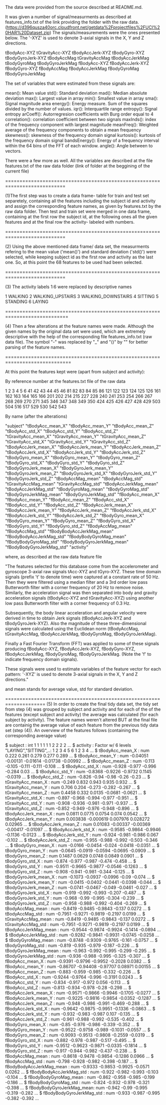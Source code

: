 
The data were provided from the source described at README.md. 

It was given a number of signal/measurments as described at features_info.txt  of the link providing the folder with the raw data. 
(https://d396qusza40orc.cloudfront.net/getdata%2Fprojectfiles%2FUCI%20HAR%20Dataset.zip)
The signals/measurements were the ones presented below. The '-XYZ' is used to denote 3-axial signals in the X, Y and Z directions.

tBodyAcc-XYZ
tGravityAcc-XYZ
tBodyAccJerk-XYZ
tBodyGyro-XYZ 
tBodyGyroJerk-XYZ
tBodyAccMag
tGravityAccMag
tBodyAccJerkMag
tBodyGyroMag
tBodyGyroJerkMag
fBodyAcc-XYZ
fBodyAccJerk-XYZ
fBodyGyro-XYZ
fBodyAccMag
fBodyAccJerkMag
fBodyGyroMag
fBodyGyroJerkMag

The set of variables that were estimated from these signals are: 

mean(): Mean value
std(): Standard deviation
mad(): Median absolute deviation 
max(): Largest value in array
min(): Smallest value in array
sma(): Signal magnitude area
energy(): Energy measure. Sum of the squares divided by the number of values. 
iqr(): Interquartile range 
entropy(): Signal entropy
arCoeff(): Autorregresion coefficients with Burg order equal to 4
correlation(): correlation coefficient between two signals
maxInds(): index of the frequency component with largest magnitude
meanFreq(): Weighted average of the frequency components to obtain a mean frequency
skewness(): skewness of the frequency domain signal 
kurtosis(): kurtosis of the frequency domain signal 
bandsEnergy(): Energy of a frequency interval within the 64 bins of the FFT of each window.
angle(): Angle between to vectors.

There were a few more as well. All the variables are described at the file features.txt of the raw data folder (link of folder at the beggining of the current file)

===========================================================================

(1)The first step was to create a data frame- table for train and test set separetely, containing all the features including the subject id and activity and assign the corresponding feature names, as given by features.txt by the raw data folder. Then test and train set were merged in one data frame, containing at the first row the subject id, at the following ones all the given features and at the final row the activity- labeled with numbers.

===========================================================================

(2) Using the above mentioned data frame/ data set, the measurments refering to the mean value ('mean()') and standard deviation ('std()') were selected, while keeping subject id as the first row and activity as the last one. So, at this point the 68 features to be used had been selected.

===========================================================================

(3) The activity labels 1:6 were  replaced by descriptive names 

1 WALKING
2 WALKING_UPSTAIRS
3 WALKING_DOWNSTAIRS
4 SITTING
5 STANDING
6 LAYING

============================================================================

(4) Then a few alterations at the feature names were made. Although the given names by the original data set were used, which are extremely descriptive with the help of the corresponding file features_info.txt (raw data file). The symbol "-" was replaced by "_" and "()" by "" for better parsing of the feature names. 

=============================================================================

At this point the features kept were (apart from subject and activity): 

By reference number at the features.txt file of the raw data 

1   2   3   4   5   6  41  42  43  44  45  46  81  82  83  84  85
86 121 122 123 124 125 126 161 162 163 164 165 166 201 202 214 215
227 228 240 241 253 254 266 267 268 269 270 271 345 346 347 348 349
350 424 425 426 427 428 429 503 504 516 517 529 530 542 543

By name (after the alterations)

"subject"                   "tBodyAcc_mean_X"
"tBodyAcc_mean_Y"           "tBodyAcc_mean_Z" 
"tBodyAcc_std_X"            "tBodyAcc_std_Y"
"tBodyAcc_std_Z"            "tGravityAcc_mean_X"
"tGravityAcc_mean_Y"        "tGravityAcc_mean_Z"
"tGravityAcc_std_X"         "tGravityAcc_std_Y"
"tGravityAcc_std_Z"         "tBodyAccJerk_mean_X"
"tBodyAccJerk_mean_Y"       "tBodyAccJerk_mean_Z"
"tBodyAccJerk_std_X"        "tBodyAccJerk_std_Y"
"tBodyAccJerk_std_Z"        "tBodyGyro_mean_X"
"tBodyGyro_mean_Y"          "tBodyGyro_mean_Z"
"tBodyGyro_std_X"           "tBodyGyro_std_Y"
"tBodyGyro_std_Z"           "tBodyGyroJerk_mean_X"
"tBodyGyroJerk_mean_Y"      "tBodyGyroJerk_mean_Z"
"tBodyGyroJerk_std_X"       "tBodyGyroJerk_std_Y"
"tBodyGyroJerk_std_Z"       "tBodyAccMag_mean"
"tBodyAccMag_std"           "tGravityAccMag_mean"
"tGravityAccMag_std"        "tBodyAccJerkMag_mean"
"tBodyAccJerkMag_std"       "tBodyGyroMag_mean"
"tBodyGyroMag_std"          "tBodyGyroJerkMag_mean"
"tBodyGyroJerkMag_std"      "fBodyAcc_mean_X"
"fBodyAcc_mean_Y"           "fBodyAcc_mean_Z"
"fBodyAcc_std_X"            "fBodyAcc_std_Y"
"fBodyAcc_std_Z"            "fBodyAccJerk_mean_X"
"fBodyAccJerk_mean_Y"       "fBodyAccJerk_mean_Z"
"fBodyAccJerk_std_X"        "fBodyAccJerk_std_Y"
"fBodyAccJerk_std_Z"        "fBodyGyro_mean_X"
"fBodyGyro_mean_Y"          "fBodyGyro_mean_Z"
"fBodyGyro_std_X"           "fBodyGyro_std_Y"
"fBodyGyro_std_Z"           "fBodyAccMag_mean"
"fBodyAccMag_std"           "fBodyBodyAccJerkMag_mean" 
"fBodyBodyAccJerkMag_std"   "fBodyBodyGyroMag_mean"
"fBodyBodyGyroMag_std"      "fBodyBodyGyroJerkMag_mean"
"fBodyBodyGyroJerkMag_std"  "activity"

where, as described at the raw data feature file 

"The features selected for this database come from the accelerometer and gyroscope 3-axial raw signals tAcc-XYZ and tGyro-XYZ. These time domain signals (prefix 't' to denote time) were captured at a constant rate of 50 Hz. Then they were filtered using a median filter and a 3rd order low pass Butterworth filter with a corner frequency of 20 Hz to remove noise. Similarly, the acceleration signal was then separated into body and gravity acceleration signals (tBodyAcc-XYZ and tGravityAcc-XYZ) using another low pass Butterworth filter with a corner frequency of 0.3 Hz. 

Subsequently, the body linear acceleration and angular velocity were derived in time to obtain Jerk signals (tBodyAccJerk-XYZ and tBodyGyroJerk-XYZ). Also the magnitude of these three-dimensional signals were calculated using the Euclidean norm (tBodyAccMag, tGravityAccMag, tBodyAccJerkMag, tBodyGyroMag, tBodyGyroJerkMag). 

Finally a Fast Fourier Transform (FFT) was applied to some of these signals producing fBodyAcc-XYZ, fBodyAccJerk-XYZ, fBodyGyro-XYZ, fBodyAccJerkMag, fBodyGyroMag, fBodyGyroJerkMag. (Note the 'f' to indicate frequency domain signals). 

These signals were used to estimate variables of the feature vector for each pattern: 
'-XYZ' is used to denote 3-axial signals in the X, Y and Z directions."

and mean stands for average value, std for standard deviation.

====================================================================
(5) In order to create the final tidy data set, the tidy set from step (4) was grouped by subject and activity and for each of the of the features (except subject and activity) the average was calculated (for each subject by activity). The feature names weren't altered BUT at the final file are containig the average value of each feature from the previous tidy data set (step (4)). An overview of the features follows (containing the corresponding average value)

 $ subject                  : int  1 1 1 1 1 1 2 2 2 2 ...
 $ activity                 : Factor w/ 6 levels "LAYING","SITTING",..: 1 2 3 4 5 6 1 2 3 4 ...
 $ tBodyAcc_mean_X          : num  0.222 0.261 0.279 0.277 0.289 ...
 $ tBodyAcc_mean_Y          : num  -0.04051 -0.00131 -0.01614 -0.01738 -0.00992 ...
 $ tBodyAcc_mean_Z          : num  -0.113 -0.105 -0.111 -0.111 -0.108 ...
 $ tBodyAcc_std_X           : num  -0.928 -0.977 -0.996 -0.284 0.03 ...
 $ tBodyAcc_std_Y           : num  -0.8368 -0.9226 -0.9732 0.1145 -0.0319 ...
 $ tBodyAcc_std_Z           : num  -0.826 -0.94 -0.98 -0.26 -0.23 ...
 $ tGravityAcc_mean_X       : num  -0.249 0.832 0.943 0.935 0.932 ...
 $ tGravityAcc_mean_Y       : num  0.706 0.204 -0.273 -0.282 -0.267 ...
 $ tGravityAcc_mean_Z       : num  0.4458 0.332 0.0135 -0.0681 -0.0621 ...
 $ tGravityAcc_std_X        : num  -0.897 -0.968 -0.994 -0.977 -0.951 ...
 $ tGravityAcc_std_Y        : num  -0.908 -0.936 -0.981 -0.971 -0.937 ...
 $ tGravityAcc_std_Z        : num  -0.852 -0.949 -0.976 -0.948 -0.896 ...
 $ tBodyAccJerk_mean_X      : num  0.0811 0.0775 0.0754 0.074 0.0542 ...
 $ tBodyAccJerk_mean_Y      : num  0.003838 -0.000619 0.007976 0.028272 0.02965 ...
 $ tBodyAccJerk_mean_Z      : num  0.01083 -0.00337 -0.00369 -0.00417 -0.01097 ...
 $ tBodyAccJerk_std_X       : num  -0.9585 -0.9864 -0.9946 -0.1136 -0.0123 ...
 $ tBodyAccJerk_std_Y       : num  -0.924 -0.981 -0.986 0.067 -0.102 ...
 $ tBodyAccJerk_std_Z       : num  -0.955 -0.988 -0.992 -0.503 -0.346 ...
 $ tBodyGyro_mean_X         : num  -0.0166 -0.0454 -0.024 -0.0418 -0.0351 ...
 $ tBodyGyro_mean_Y         : num  -0.0645 -0.0919 -0.0594 -0.0695 -0.0909 ...
 $ tBodyGyro_mean_Z         : num  0.1487 0.0629 0.0748 0.0849 0.0901 ...
 $ tBodyGyro_std_X          : num  -0.874 -0.977 -0.987 -0.474 -0.458 ...
 $ tBodyGyro_std_Y          : num  -0.9511 -0.9665 -0.9877 -0.0546 -0.1263 ...
 $ tBodyGyro_std_Z          : num  -0.908 -0.941 -0.981 -0.344 -0.125 ...
 $ tBodyGyroJerk_mean_X     : num  -0.1073 -0.0937 -0.0996 -0.09 -0.074 ...
 $ tBodyGyroJerk_mean_Y     : num  -0.0415 -0.0402 -0.0441 -0.0398 -0.044 ...
 $ tBodyGyroJerk_mean_Z     : num  -0.0741 -0.0467 -0.049 -0.0461 -0.027 ...
 $ tBodyGyroJerk_std_X      : num  -0.919 -0.992 -0.993 -0.207 -0.487 ...
 $ tBodyGyroJerk_std_Y      : num  -0.968 -0.99 -0.995 -0.304 -0.239 ...
 $ tBodyGyroJerk_std_Z      : num  -0.958 -0.988 -0.992 -0.404 -0.269 ...
 $ tBodyAccMag_mean         : num  -0.8419 -0.9485 -0.9843 -0.137 0.0272 ...
 $ tBodyAccMag_std          : num  -0.7951 -0.9271 -0.9819 -0.2197 0.0199 ...
 $ tGravityAccMag_mean      : num  -0.8419 -0.9485 -0.9843 -0.137 0.0272 ...
 $ tGravityAccMag_std       : num  -0.7951 -0.9271 -0.9819 -0.2197 0.0199 ...
 $ tBodyAccJerkMag_mean     : num  -0.9544 -0.9874 -0.9924 -0.1414 -0.0894 ...
 $ tBodyAccJerkMag_std      : num  -0.9282 -0.9841 -0.9931 -0.0745 -0.0258 ...
 $ tBodyGyroMag_mean        : num  -0.8748 -0.9309 -0.9765 -0.161 -0.0757 ...
 $ tBodyGyroMag_std         : num  -0.819 -0.935 -0.979 -0.187 -0.226 ...
 $ tBodyGyroJerkMag_mean    : num  -0.963 -0.992 -0.995 -0.299 -0.295 ...
 $ tBodyGyroJerkMag_std     : num  -0.936 -0.988 -0.995 -0.325 -0.307 ...
 $ fBodyAcc_mean_X          : num  -0.9391 -0.9796 -0.9952 -0.2028 0.0382 ...
 $ fBodyAcc_mean_Y          : num  -0.86707 -0.94408 -0.97707 0.08971 0.00155 ...
 $ fBodyAcc_mean_Z          : num  -0.883 -0.959 -0.985 -0.332 -0.226 ...
 $ fBodyAcc_std_X           : num  -0.9244 -0.9764 -0.996 -0.3191 0.0243 ...
 $ fBodyAcc_std_Y           : num  -0.834 -0.917 -0.972 0.056 -0.113 ...
 $ fBodyAcc_std_Z           : num  -0.813 -0.934 -0.978 -0.28 -0.298 ...
 $ fBodyAccJerk_mean_X      : num  -0.9571 -0.9866 -0.9946 -0.1705 -0.0277 ...
 $ fBodyAccJerk_mean_Y      : num  -0.9225 -0.9816 -0.9854 -0.0352 -0.1287 ...
 $ fBodyAccJerk_mean_Z      : num  -0.948 -0.986 -0.991 -0.469 -0.288 ...
 $ fBodyAccJerk_std_X       : num  -0.9642 -0.9875 -0.9951 -0.1336 -0.0863 ...
 $ fBodyAccJerk_std_Y       : num  -0.932 -0.983 -0.987 0.107 -0.135 ...
 $ fBodyAccJerk_std_Z       : num  -0.961 -0.988 -0.992 -0.535 -0.402 ...
 $ fBodyGyro_mean_X         : num  -0.85 -0.976 -0.986 -0.339 -0.352 ...
 $ fBodyGyro_mean_Y         : num  -0.9522 -0.9758 -0.989 -0.1031 -0.0557 ...
 $ fBodyGyro_mean_Z         : num  -0.9093 -0.9513 -0.9808 -0.2559 -0.0319 ...
 $ fBodyGyro_std_X          : num  -0.882 -0.978 -0.987 -0.517 -0.495 ...
 $ fBodyGyro_std_Y          : num  -0.9512 -0.9623 -0.9871 -0.0335 -0.1814 ...
 $ fBodyGyro_std_Z          : num  -0.917 -0.944 -0.982 -0.437 -0.238 ...
 $ fBodyAccMag_mean         : num  -0.8618 -0.9478 -0.9854 -0.1286 0.0966 ...
 $ fBodyAccMag_std          : num  -0.798 -0.928 -0.982 -0.398 -0.187 ...
 $ fBodyBodyAccJerkMag_mean : num  -0.9333 -0.9853 -0.9925 -0.0571 0.0262 ...
 $ fBodyBodyAccJerkMag_std  : num  -0.922 -0.982 -0.993 -0.103 -0.104 ...
 $ fBodyBodyGyroMag_mean    : num  -0.862 -0.958 -0.985 -0.199 -0.186 ...
 $ fBodyBodyGyroMag_std     : num  -0.824 -0.932 -0.978 -0.321 -0.398 ...
 $ fBodyBodyGyroJerkMag_mean: num  -0.942 -0.99 -0.995 -0.319 -0.282 ...
 $ fBodyBodyGyroJerkMag_std : num  -0.933 -0.987 -0.995 -0.382 -0.392 ...




